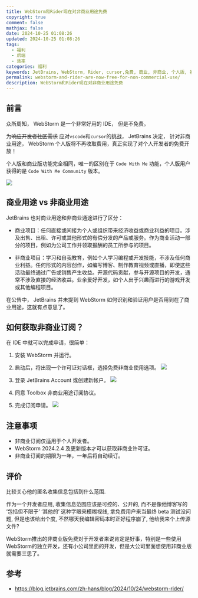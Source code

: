 ```yaml
---
title: WebStorm和Rider现在对非商业用途免费
copyright: true
comment: false
mathjax: false
date: 2024-10-25 01:08:26
updated: 2024-10-25 01:08:26
tags:
  - 福利
  - 后端
  - 效率
categories: 福利
keywords: JetBrains, WebStorm, Rider, cursor,免费, 商业, 非商业, 个人版, 社区版, 社区, 社区版,ide,idea
permalink: webstorm-and-rider-are-now-free-for-non-commercial-use/
description: WebStorm和Rider现在对非商业用途免费
---
```

## 前言

众所周知， WebStorm 是一个非常好用的 IDE， 但是不免费。

为~~响应开发者社区需求~~ 应对`vscode`和`cursor`的挑战， JetBrains 决定， 针对非商业用途， WebStorm 个人版将不再收取费用，真正实现了对个人开发者的免费开放！

<!-- more -->

个人版和商业版功能完全相同，唯一的区别在于 `Code With Me` 功能，个人版用户获得的是 `Code With Me Community` 版本。

![](https://img1.tucang.cc/api/image/show/6302723469492b18c3cd242c3dee5e35)

## 商业用途 vs 非商业用途

JetBrains 也对商业用途和非商业通途进行了区分：

- 商业项目：任何直接或间接为个人或组织带来经济收益或商业利益的项目。涉及出售、出租、许可或其他形式的有偿分发的产品或服务。作为商业活动一部分的项目，例如为公司工作并领取报酬的员工所参与的项目。

- 非商业项目：学习和自我教育，例如个人学习编程或开发技能，不涉及任何商业利益。任何形式的内容创作，如编写博客、制作教育视频或直播，即使这些活动最终通过广告或销售产生收益。开源代码贡献，参与开源项目的开发，通常不涉及直接的经济收益。业余爱好开发，如个人出于兴趣而进行的游戏开发或其他编程项目。

在公告中， JetBrains 并未提到 WebStorm 如何识别和验证用户是否用到在了商业用途，这就有点意思了。

## 如何获取非商业订阅？

在 IDE 中就可以完成申请，很简单：

1. 安装 WebStorm 并运行。

2. 启动后，将出现一个许可证对话框，选择免费非商业使用选项。
![](https://img1.tucang.cc/api/image/show/6bbf28d9cc2ae3927b8359920575cd96)

3. 登录 JetBrains Account 或创建新帐户。
![](https://img1.tucang.cc/api/image/show/9840bb2d43e80452cb0479aa1861f052)

4. 同意 Toolbox 非商业用途订阅协议。

5. 完成订阅申请。
![](https://img1.tucang.cc/api/image/show/630d0e4f3d6944409a968f8b15629a79)

## 注意事项

- 非商业订阅仅适用于个人开发者。
- WebStorm 2024.2.4 及更新版本才可以获取非商业许可证。
- 非商业订阅的期限为一年，一年后将自动续订。

## 评价

比较关心他的匿名收集信息包括到什么范围.

作为一个开发者应用, 收集信息范围应该是可控的、公开的, 而不是像他博客写的 ‘包括但不限于’ ‘其他的’ 这种字眼来模糊视线, 拿免费用户来当最终 beta 测试没问题, 但是也该给出个度, 不然哪天我编辑密码本时正好程序崩了, 他给我来个上传源文件?

WebStorm推出的非商业版免费对于开发者来说肯定是好事，特别是一些使用WebStorm的独立开发，还有小公司里面的开发，但是大公司里面想使用非商业版就需要三思了。

## 参考

- https://blog.jetbrains.com/zh-hans/blog/2024/10/24/webstorm-rider/
